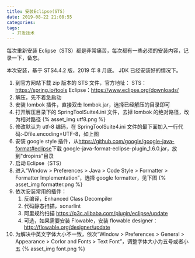 ```yaml
---
title: 安装Eclipse(STS)
date: 2019-08-22 21:08:55
categories:
tags:
  - 开发技术
---
```


每次重新安装 Eclipse（STS）都是非常痛苦，每次都有一些必须的安装内容，记录一下，备忘。

本次安装，基于 STS4.4.2 版，2019 年 8 月底。
JDK 已经安装好的情况下。

1. 到官方网站下载 zip 版本的 STS 文件，官方地址：
   STS：<https://spring.io/tools>
   Eclipse：<https://www.eclipse.org/downloads/>
2. 解压，先不着急启动
3. 安装 lombok 插件，直接双击 lombok.jar，选择已经解压的目录即可
4. 打开解压目录下的 SpringToolSuite4.ini 文件，去掉 lombok 的绝对路径，改为相对路径
   {% asset_img utf8.png %}
5. 修改默认为 utf-8 编码，在 SpringToolSuite4.ini 文件的最下面加入一行代码:-Dfile.encoding=UTF-8，如上图
6. 安装 google style 插件，从<https://github.com/google/google-java-format#eclipse>下载 google-java-format-eclipse-plugin_1.6.0.jar，放到"dropins"目录
7. 启动 Eclipse（STS）
8. 进入“Window > Preferences > Java > Code Style > Formatter > Formatter Implementation”，选择 google formatter，见下图
   {% asset_img formatter.png %}
9. 依次安装常用的插件：
   1. 反编译，Enhanced Class Decompiler
   2. 代码静态扫描，sonarlint
   3. 阿里规约扫描 <https://p3c.alibaba.com/plugin/eclipse/update>
   4. 可选，如果需要安装 Flowable，安装 flowable designer：<http://flowable.org/designer/update>
10. 为解决中英文字体大小不一致，依次“Window > Preferences > General > Appearance > Corlor and Fonts > Text Font”，调整字体大小为五号或者小五
    {% asset_img font.png %}
